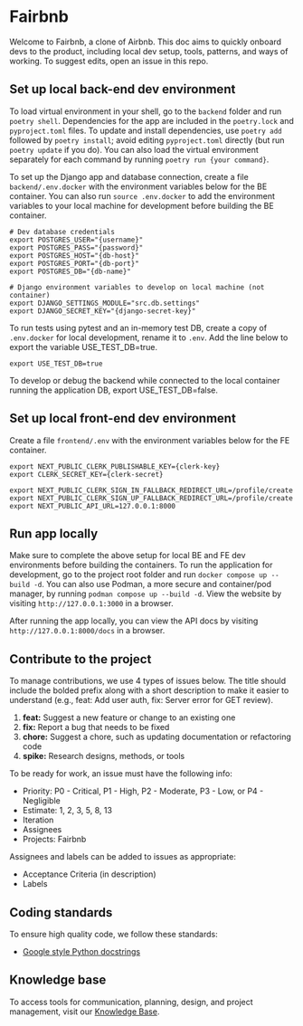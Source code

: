 # Fairbnb
Welcome to Fairbnb, a clone of Airbnb. This doc aims to quickly onboard devs to the product, including local dev setup, tools, patterns, and ways of working. To suggest edits, open an issue in this repo.

## Set up local back-end dev environment
To load virtual environment in your shell, go to the `backend` folder and run `poetry shell`. Dependencies for the app are included in the `poetry.lock` and `pyproject.toml` files. To update and install dependencies, use `poetry add` followed by `poetry install`; avoid editing `pyproject.toml` directly (but run `poetry update` if you do). You can also load the virtual environment separately for each command by running `poetry run {your command}`.

To set up the Django app and database connection, create a file `backend/.env.docker` with the environment variables below for the BE container. You can also run `source .env.docker` to add the environment variables to your local machine for development before building the BE container.
```
# Dev database credentials
export POSTGRES_USER="{username}"
export POSTGRES_PASS="{password}"
export POSTGRES_HOST="{db-host}"
export POSTGRES_PORT="{db-port}"
export POSTGRES_DB="{db-name}"

# Django environment variables to develop on local machine (not container)
export DJANGO_SETTINGS_MODULE="src.db.settings"
export DJANGO_SECRET_KEY="{django-secret-key}"
```

To run tests using pytest and an in-memory test DB, create a copy of `.env.docker` for local development, rename it to `.env`. Add the line below to export the variable USE_TEST_DB=true.
```
export USE_TEST_DB=true
```
To develop or debug the backend while connected to the local container running the application DB, export USE_TEST_DB=false.


## Set up local front-end dev environment
Create a file `frontend/.env` with the environment variables below for the FE container.
```
export NEXT_PUBLIC_CLERK_PUBLISHABLE_KEY={clerk-key}
export CLERK_SECRET_KEY={clerk-secret}

export NEXT_PUBLIC_CLERK_SIGN_IN_FALLBACK_REDIRECT_URL=/profile/create
export NEXT_PUBLIC_CLERK_SIGN_UP_FALLBACK_REDIRECT_URL=/profile/create
export NEXT_PUBLIC_API_URL=127.0.0.1:8000
```

## Run app locally
Make sure to complete the above setup for local BE and FE dev environments before building the containers. To run the application for development, go to the project root folder and run `docker compose up --build -d`. You can also use Podman, a more secure and container/pod manager, by running `podman compose up --build -d`. View the website by visiting `http://127.0.0.1:3000` in a browser.

After running the app locally, you can view the API docs by visiting `http://127.0.0.1:8000/docs` in a browser.

## Contribute to the project
To manage contributions, we use 4 types of issues below. The title should include the bolded prefix along with a short description to make it easier to understand (e.g., feat: Add user auth, fix: Server error for GET review).
1. **feat:** Suggest a new feature or change to an existing one
2. **fix:** Report a bug that needs to be fixed
3. **chore:** Suggest a chore, such as updating documentation or refactoring code
4. **spike:** Research designs, methods, or tools

To be ready for work, an issue must have the following info:
- Priority: P0 - Critical, P1 - High, P2 - Moderate, P3 - Low, or P4 - Negligible
- Estimate: 1, 2, 3, 5, 8, 13
- Iteration
- Assignees
- Projects: Fairbnb

Assignees and labels can be added to issues as appropriate:
- Acceptance Criteria (in description)
- Labels

## Coding standards
To ensure high quality code, we follow these standards:
- [Google style Python docstrings](https://sphinxcontrib-napoleon.readthedocs.io/en/latest/example_google.html)

## Knowledge base
To access tools for communication, planning, design, and project management, visit our [Knowledge Base](https://winlin.atlassian.net/wiki/spaces/Fairbnb/overview?homepageId=246579754).
